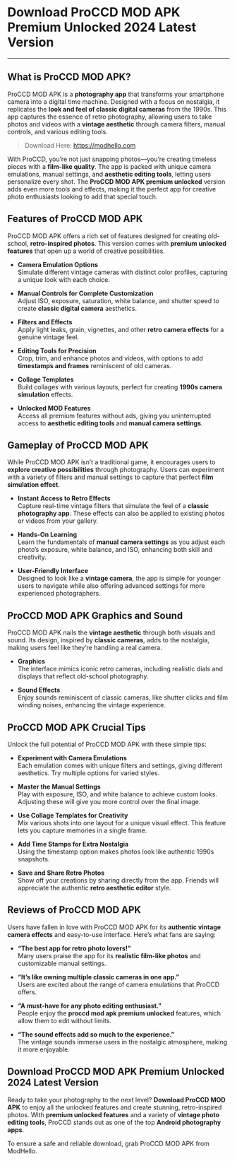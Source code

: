 # Download ProCCD MOD APK Premium Unlocked 2024 Latest Version

---

## What is ProCCD MOD APK?

ProCCD MOD APK is a **photography app** that transforms your smartphone camera into a digital time machine. Designed with a focus on nostalgia, it replicates the **look and feel of classic digital cameras** from the 1990s. This app captures the essence of retro photography, allowing users to take photos and videos with a **vintage aesthetic** through camera filters, manual controls, and various editing tools.

>Download Here: https://modhello.com

With ProCCD, you’re not just snapping photos—you’re creating timeless pieces with a **film-like quality**. The app is packed with unique camera emulations, manual settings, and **aesthetic editing tools**, letting users personalize every shot. The **ProCCD MOD APK premium unlocked** version adds even more tools and effects, making it the perfect app for creative photo enthusiasts looking to add that special touch.

## Features of ProCCD MOD APK

ProCCD MOD APK offers a rich set of features designed for creating old-school, **retro-inspired photos**. This version comes with **premium unlocked features** that open up a world of creative possibilities.

- **Camera Emulation Options**  
  Simulate different vintage cameras with distinct color profiles, capturing a unique look with each choice.

- **Manual Controls for Complete Customization**  
  Adjust ISO, exposure, saturation, white balance, and shutter speed to create **classic digital camera** aesthetics.

- **Filters and Effects**  
  Apply light leaks, grain, vignettes, and other **retro camera effects** for a genuine vintage feel.

- **Editing Tools for Precision**  
  Crop, trim, and enhance photos and videos, with options to add **timestamps and frames** reminiscent of old cameras.

- **Collage Templates**  
  Build collages with various layouts, perfect for creating **1990s camera simulation** effects.

- **Unlocked MOD Features**  
  Access all premium features without ads, giving you uninterrupted access to **aesthetic editing tools** and **manual camera settings**.

## Gameplay of ProCCD MOD APK

While ProCCD MOD APK isn’t a traditional game, it encourages users to **explore creative possibilities** through photography. Users can experiment with a variety of filters and manual settings to capture that perfect **film simulation effect**.

- **Instant Access to Retro Effects**  
  Capture real-time vintage filters that simulate the feel of a **classic photography app**. These effects can also be applied to existing photos or videos from your gallery.

- **Hands-On Learning**  
  Learn the fundamentals of **manual camera settings** as you adjust each photo’s exposure, white balance, and ISO, enhancing both skill and creativity.

- **User-Friendly Interface**  
  Designed to look like a **vintage camera**, the app is simple for younger users to navigate while also offering advanced settings for more experienced photographers.

## ProCCD MOD APK Graphics and Sound

ProCCD MOD APK nails the **vintage aesthetic** through both visuals and sound. Its design, inspired by **classic cameras**, adds to the nostalgia, making users feel like they’re handling a real camera.

- **Graphics**  
  The interface mimics iconic retro cameras, including realistic dials and displays that reflect old-school photography.

- **Sound Effects**  
  Enjoy sounds reminiscent of classic cameras, like shutter clicks and film winding noises, enhancing the vintage experience.

## ProCCD MOD APK Crucial Tips

Unlock the full potential of ProCCD MOD APK with these simple tips:

- **Experiment with Camera Emulations**  
  Each emulation comes with unique filters and settings, giving different aesthetics. Try multiple options for varied styles.

- **Master the Manual Settings**  
  Play with exposure, ISO, and white balance to achieve custom looks. Adjusting these will give you more control over the final image.

- **Use Collage Templates for Creativity**  
  Mix various shots into one layout for a unique visual effect. This feature lets you capture memories in a single frame.

- **Add Time Stamps for Extra Nostalgia**  
  Using the timestamp option makes photos look like authentic 1990s snapshots.

- **Save and Share Retro Photos**  
  Show off your creations by sharing directly from the app. Friends will appreciate the authentic **retro aesthetic editor** style.

## Reviews of ProCCD MOD APK

Users have fallen in love with ProCCD MOD APK for its **authentic vintage camera effects** and easy-to-use interface. Here’s what fans are saying:

- **“The best app for retro photo lovers!”**  
  Many users praise the app for its **realistic film-like photos** and customizable manual settings.

- **“It’s like owning multiple classic cameras in one app.”**  
  Users are excited about the range of camera emulations that ProCCD offers.

- **“A must-have for any photo editing enthusiast.”**  
  People enjoy the **proccd mod apk premium unlocked** features, which allow them to edit without limits.

- **“The sound effects add so much to the experience.”**  
  The vintage sounds immerse users in the nostalgic atmosphere, making it more enjoyable.

## Download ProCCD MOD APK Premium Unlocked 2024 Latest Version

Ready to take your photography to the next level? **Download ProCCD MOD APK** to enjoy all the unlocked features and create stunning, retro-inspired photos. With **premium unlocked features** and a variety of **vintage photo editing tools**, ProCCD stands out as one of the top **Android photography apps**.

To ensure a safe and reliable download, grab ProCCD MOD APK from ModHello.
